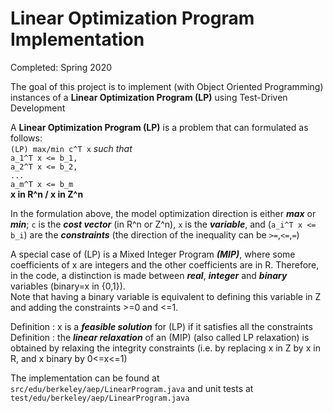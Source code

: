 # Linear Optimization Program Implementation

Completed: Spring 2020

The goal of this project is to implement (with Object Oriented Programming) instances of a **Linear Optimization Program (LP)** using Test-Driven Development

A **Linear Optimization Program (LP)** is a problem that can formulated as follows:   
```(LP) max/min c^T x``` 
*such that*   
         ```a_1^T x <= b_1,```  
         ```a_2^T x <= b_2,```  
         ```...```  
         ```a_m^T x <= b_m```  
    **x in R^n / x in Z^n**

In the formulation above, the model optimization direction is either ***max*** or ***min***;
```c``` is the ***cost vector*** (in R^n or Z^n), ```x``` is the ***variable***, and (```a_i^T x <= b_i```) are the ***constraints*** (the direction of the inequality can be ```>=```,```<=```,```=```)

A special case of (LP) is a Mixed Integer Program ***(MIP)***, where some coefficients of x are integers and the other coefficients are in R.
Therefore, in the code, a distinction is made between ***real***, ***integer*** and ***binary*** variables (binary=x in {0,1}).   
Note that having a binary variable is equivalent to defining this variable in Z and adding the constraints >=0 and <=1.   

Definition : x is a ***feasible solution*** for (LP) if it satisfies all the constraints   
Definition : the ***linear relaxation*** of an (MIP) (also called LP relaxation) is obtained by relaxing the integrity constraints
(i.e. by replacing x in Z by x in R, and x binary by 0<=x<=1)

The implementation can be found at ```src/edu/berkeley/aep/LinearProgram.java``` and unit tests at ```test/edu/berkeley/aep/LinearProgram.java```

